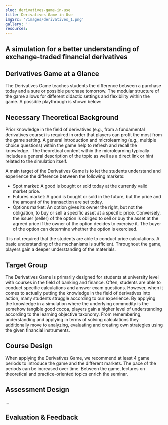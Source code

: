 ```yaml
---
slug: derivatives-game-in-use
title: Derivatives Game in Use
imgSrc: '/images/derivatives_1.png'
gallery: ''
resources:
---
```


## A simulation for a better understanding of exchange-traded financial derivatives

## Derivatives Game at a Glance

The Derivatives Game teaches students the difference between a purchase today and a sure or possible purchase tomorrow. The modular structure of the game allows for different didactic settings and flexibility within the game. A possible playthrough is shown below:

## Necessary Theoretical Background

Prior knowledge in the field of derivatives (e.g., from a fundamental derivatives course) is required in order that players can profit the most from the game setting. A general introduction and microlearning (e.g., multiple choice questions) within the game help to refresh and recall the knowledge.  The theoretical content within the microlearning typically includes a general description of the topic as well as a direct link or hint related to the simulation itself.

A main target of the Derivatives Game is to let the students understand and experience the difference between the following markets:

- Spot market: A good is bought or sold today at the currently valid market price.
- Futures market: A good is bought or sold in the future, but the price and the amount of the transaction are set today.
- Options market: An option gives its owner the right, but not the obligation, to buy or sell a specific asset at a specific price. Conversely, the issuer (seller) of the option is obliged to sell or buy the asset at the agreed price if the owner of the option decides to exercise it. The buyer of the option can determine whether the option is exercised.

It is not required that the students are able to conduct price calculations. A basic understanding of the mechanisms is sufficient. Throughout the game, players gain a deeper understanding of the materials.

## Target Group

The Derivatives Game is primarily designed for students at university level with courses in the field of banking and finance. Often, students are able to conduct specific calculations and answer exam questions. However, when it comes to actually putting the knowledge in the field of derivatives into action, many students struggle according to our experience. By applying the knowledge in a simulation where the underlying commodity is the somehow tangible good cocoa, players gain a higher level of understanding according to the learning objective taxonomy. From remembering, understanding and applying in terms of solving calculations they additionally move to analyzing, evaluating and creating own strategies using the given financial instruments.

## Course Design

When applying the Derivatives Game, we recommend at least 4 game periods to introduce the game and the different markets. The pace of the periods can be increased over time. Between the game, lectures on theoretical and practice-oriented topics enrich the seminar.

## Assessment Design

...

## Evaluation & Feedback
